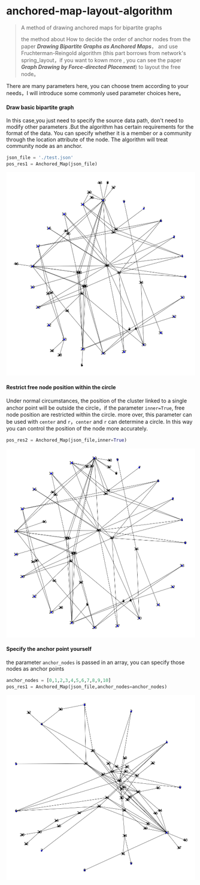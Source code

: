 # anchored-map-layout-algorithm
> A method of drawing anchored maps for bipartite graphs
>
> the method about How to decide the order of anchor nodes from the paper ***Drawing Bipartite Graphs as Anchored Maps***， and use Fruchterman-Reingold algorithm (this part borrows from network's spring_layout，if you want to kown more , you can see the paper  ***Graph Drawing by Force-directed Placement***) to layout the free node。

There are many parameters here, you can choose tnem according to your needs，I will introduce some commonly used parameter choices here。

#### Draw basic bipartite graph

In this case,you just need to specify the source data path, don't need to modify other parameters .But the algorithm has certain requirements for the format of the data.  You can specify whether it is a member or a community through the location attribute of the node. The algorithm will treat community node  as an anchor. 

```python
json_file = './test.json'  
pos_res1 = Anchored_Map(json_file)
```

![image](pic/pos_res1.jpg)

#### Restrict free node position  within the circle

Under normal circumstances, the position of the cluster linked to a single anchor point will be outside the circle，if the parameter `inner=True`, free node position are restricted  within the circle. more over, this parameter  can be used with `center` and `r`，`center`  and `r` can determine a circle. In this way you can control the position of the node more accurately.

```python
pos_res2 = Anchored_Map(json_file,inner=True) 
```

![image](pic/pos_res2.jpg)

#### Specify the anchor point yourself

the parameter `anchor_nodes` is passed in an array,  you can specify those nodes as anchor points

```python
anchor_nodes = [0,1,2,3,4,5,6,7,8,9,10]
pos_res1 = Anchored_Map(json_file,anchor_nodes=anchor_nodes)
```

![image](pic/pos_res3.jpg)

